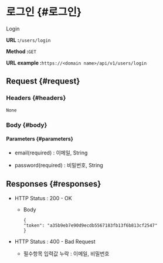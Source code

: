 # 로그인 {#로그인}

Login

**URL :**`/users/login`

**Method :**`GET`

**URL example :**`https://<domain name>/api/v1/users/login`

## Request {#request}

### Headers {#headers}

`None`

### Body {#body}

#### Parameters {#parameters}

* email\(required\) : 이메일, String

* password\(required\) : 비밀번호, String

## Responses {#responses}

* HTTP Status : 200 - OK

  * Body

    ```
    {
    "token": "a35b9eb7e90d9ecdb5567183fb13f6b813cf2547"
    }
    ```

* HTTP Status : 400 - Bad Request

  * 필수항목 입력값 누락 : 이메일, 비밀번호



